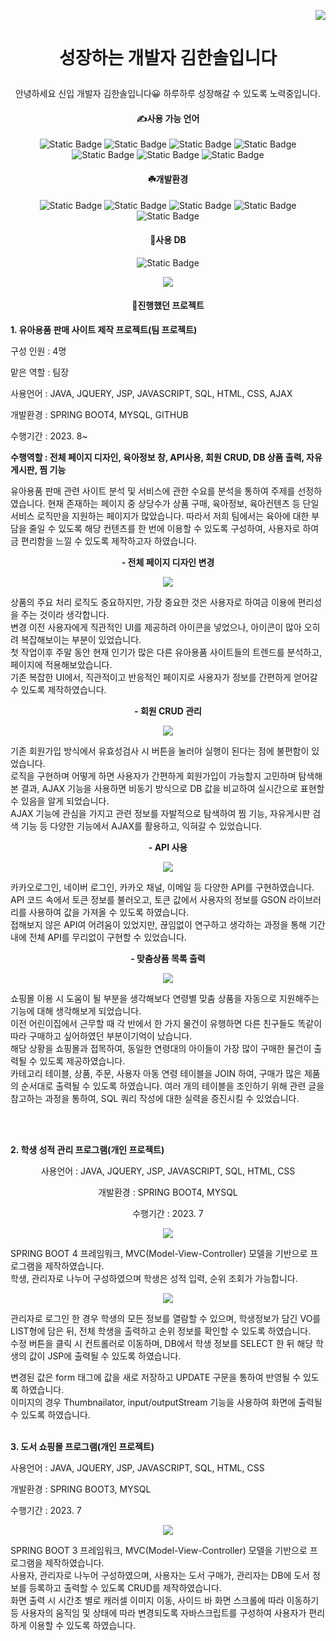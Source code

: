 <p align="right"><img src="https://capsule-render.vercel.app/api?type=slice&color=auto&height=200&text=Hi%20there👋&fontAlign=70&rotate=13&fontAlignY=25&descAlign=70.&descAlignY=44">

# <p align="center">성장하는 개발자 김한솔입니다</p>
<p align="center">
안녕하세요 신입 개발자 김한솔입니다😀
하루하루 성장해갈 수 있도록 노력중입니다.

#### <p align="center">✍️사용 가능 언어</p>
 <p align="center"><img alt="Static Badge" src="https://img.shields.io/badge/java-blue"> <img alt="Static Badge" src="https://img.shields.io/badge/javascript-%23F7DF1E"> <img alt="Static Badge" src="https://img.shields.io/badge/css-red"> <img alt="Static Badge" src="https://img.shields.io/badge/html-E34F26"> <img alt="Static Badge" src="https://img.shields.io/badge/ajax-skyblue"> <img alt="Static Badge" src="https://img.shields.io/badge/jquery-blue"> <img alt="Static Badge" src="https://img.shields.io/badge/Kotiln-7F52FF">

####  <p align="center">☘️개발환경
 <p align="center"><img alt="Static Badge" src="https://img.shields.io/badge/springboot4-6DB33F"> <img alt="Static Badge" src="https://img.shields.io/badge/springboot3-6DB33F"> <img alt="Static Badge" src="https://img.shields.io/badge/eclipse-2C2255"> <img alt="Static Badge" src="https://img.shields.io/badge/Androidstudio-3DDC84"> <img alt="Static Badge" src="https://img.shields.io/badge/Bootstrap-7952B3"> 

####  <p align="center">🌳사용 DB
 <p align="center"><img alt="Static Badge" src="https://img.shields.io/badge/MySQL-4479A1"> 
</p>

 <p align="center"><img src="https://github.com/hansololol/hansololol/assets/142460146/e9fc73b1-2674-4f3c-a3e0-bf45c8d5cc1a">

<br>

####  <p align="center">💮진행했던 프로젝트


<p align="left"><b>1. 유아용품 판매 사이트 제작 프로젝트(팀 프로젝트)</b></p>
<p align="left">구성 인원 : 4명</p>
<p align="left">맡은 역할 : 팀장</p>

<p align="left">사용언어	: JAVA, JQUERY, JSP, JAVASCRIPT, SQL, HTML, CSS, AJAX
<p align="left">개발환경	: SPRING BOOT4, MYSQL, GITHUB
<p align="left">수행기간	: 2023. 8~
<p align="left"><b>수행역할 : 전체 페이지 디자인, 육아정보 창, API사용, 회원 CRUD, DB 상품 출력, 자유게시판, 찜 기능</b>

유아용품 판매 관련 사이트 분석 및 서비스에 관한 수요를 분석을 통하여 주제를 선정하였습니다. 현재 존재하는 페이지 중 상당수가 상품 구매, 육아정보, 육아컨텐츠 등 단일 서비스 로직만을 지원하는 페이지가 많았습니다. 따라서 저희 팀에서는 육아에 대한 부담을 줄일 수 있도록 해당 컨텐츠를 한 번에 이용할 수 있도록 구성하여, 사용자로 하여금 편리함을 느낄 수 있도록 제작하고자 하였습니다. 

 <p align="center"><b>- 전체 페이지 디자인 변경</b>
<p align="center"><img src="https://github.com/hansololol/hansololol/assets/142460146/48ff5593-ad8f-447b-a453-90b42c9c3c9d">

상품의 주요 처리 로직도 중요하지만, 가장 중요한 것은 사용자로 하여금 이용에 편리성을 주는 것이라 생각합니다.  <br>
변경 이전 사용자에게 직관적인 UI를 제공하려 아이콘을 넣었으나, 아이콘이 많아 오히려 복잡해보이는 부분이 있었습니다. <br> 
첫 작업이후 주말 동안 현재 인기가 많은 다른 유아용품 사이트들의 트렌드를 분석하고, 페이지에 적용해보았습니다.  <br>
기존 복잡한 UI에서, 직관적이고 반응적인 페이지로 사용자가 정보를 간편하게 얻어갈 수 있도록 제작하였습니다.  <br>

 <p align="center"><b>- 회원 CRUD 관리</b>

<p align="center"><img src="https://github.com/hansololol/hansololol/assets/142460146/813ced69-3a70-47ea-8f70-ab3921c346c1">

기존 회원가입 방식에서 유효성검사 시 버튼을 눌러야 실행이 된다는 점에 불편함이 있었습니다.  <br>
로직을 구현하며 어떻게 하면 사용자가 간편하게 회원가입이 가능할지 고민하며 탐색해본 결과, AJAX 기능을 사용하면 비동기 방식으로 DB 값을 비교하여 실시간으로 표현할 수 있음을 알게 되었습니다. <br>
AJAX 기능에 관심을 가지고 관련 정보를 자발적으로 탐색하여 찜 기능, 자유게시판 검색 기능 등 다양한 기능에서 AJAX를 활용하고, 익혀갈 수 있었습니다. 

 <p align="center"><b>- API 사용</b><br>
<p align="center"><img src="https://github.com/hansololol/hansololol/assets/142460146/87b4f848-e80c-4c1d-bf32-b152e26986d2">

카카오로그인, 네이버 로그인, 카카오 채널, 이메일 등 다양한 API를 구현하였습니다. <br>
API 코드 속에서 토큰 정보를 불러오고, 토큰 값에서 사용자의 정보를 GSON 라이브러리를 사용하여 값을 가져올 수 있도록 하였습니다. <br>
접해보지 않은 API여 어려움이 있었지만, 끊임없이 연구하고 생각하는 과정을 통해 기간 내에 전체 API를 무리없이 구현할 수 있었습니다. 

 <p align="center"><b>- 맞춤상품 목록 출력</b><br>
<p align="center"><img src="https://github.com/hansololol/hansololol/assets/142460146/ad9bea5f-6425-42e6-b0ca-651c407b26f5">

쇼핑몰 이용 시 도움이 될 부분을 생각해보다 연령별 맞춤 상품을 자동으로 지원해주는 기능에 대해 생각해보게 되었습니다. <br>
이전 어린이집에서 근무할 때 각 반에서 한 가지 물건이 유행하면 다른 친구들도 똑같이 따라 구매하고 싶어하였던 부분이기억이 났습니다. <br>
해당 상황을 쇼핑몰과 접목하여, 동일한 연령대의 아이들이 가장 많이 구매한 물건이 출력될 수 있도록 제공하였습니다.<br>
카테고리 테이블, 상품, 주문, 사용자 아동 연령 테이블을 JOIN 하여, 구매가 많은 제품의 순서대로 출력될 수 있도록 하였습니다. 여러 개의 테이블을 조인하기 위해 관련 글을 참고하는 과정을 통하여, SQL 쿼리 작성에 대한 실력을 증진시킬 수 있었습니다. 

<br><br>
<p align="left"><b>2. 학생 성적 관리 프로그램(개인 프로젝트)</b></p>

<p align="center">사용언어 :	JAVA, JQUERY, JSP, JAVASCRIPT, SQL, HTML, CSS
<p align="center">개발환경 :	SPRING BOOT4, MYSQL
<p align="center">수행기간 :	2023. 7

<p align="center"><img src="https://github.com/hansololol/hansololol/assets/142460146/2ff3fed2-2112-40fe-8032-87ac7d5c3f7a"><br>


SPRING BOOT 4 프레임워크,  MVC(Model-View-Controller) 모델을 기반으로 프로그램을 제작하였습니다. <br>
학생, 관리자로 나누어 구성하였으며 학생은 성적 입력, 순위 조회가 가능합니다. 

<p align="center"><img src="https://github.com/hansololol/hansololol/assets/142460146/f36af96c-63d9-4048-b5eb-aab1e4ddc9ac">


관리자로 로그인 한 경우 학생의 모든 정보를 열람할 수 있으며, 학생정보가 담긴 VO를 LIST형에 담은 뒤, 전체 학생을 출력하고 순위 정보를 확인할 수 있도록 하였습니다.<br>
수정 버튼을 클릭 시 컨트롤러로 이동하며, DB에서 학생 정보를 SELECT 한 뒤 해당 학생의 값이 JSP에 출력될 수 있도록 하였습니다.<br>

변경된 값은 form 태그에 값을 새로 저장하고 UPDATE 구문을 통하여 반영될 수 있도록 하였습니다. <br>
이미지의 경우 Thumbnailator, input/outputStream 기능을 사용하여 화면에 출력될 수 있도록 하였습니다. 
<br><br>

<p align="left"><b>3. 도서 쇼핑몰 프로그램(개인 프로젝트)</b></p>

<p align="left">사용언어 :	JAVA, JQUERY, JSP, JAVASCRIPT, SQL, HTML, CSS
<p align="left">개발환경 : SPRING BOOT3, MYSQL
<p align="left">수행기간	: 2023. 7

<p align="center"><img src="https://github.com/hansololol/hansololol/assets/142460146/ec84ce5c-4174-4999-a339-79b49b78ac88">

SPRING BOOT 3 프레임워크, MVC(Model-View-Controller) 모델을 기반으로 프로그램을 제작하였습니다.<br>
사용자, 관리자로 나누어 구성하였으며, 사용자는 도서 구매가, 관리자는 DB에 도서 정보를 등록하고 출력할 수 있도록 CRUD를 제작하였습니다. <br>
화면 출력 시 시간초 별로 캐러셀 이미지 이동, 사이드 바 화면 스크롤에 따라 이동하기 등 사용자의 움직임 및 상태에 따라 변경되도록  자바스크립트를 구성하여 사용자가 편리하게 이용할 수 있도록 하였습니다. 
